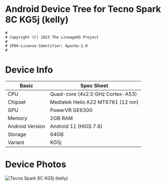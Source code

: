 # Android Device Tree for Tecno Spark 8C KG5j (kelly)

```
#
# Copyright (C) 2023 The LineageOS Project
#
# SPDX-License-Identifier: Apache-2.0
#
```

# Device Info

|Basic               |Spec Sheet|
|--                  |--                                                            |
|CPU                 |Quad-core (4x2.0 GHz Cortex-A53)      |
|Chipset             |Mediatek Helio A22 MT6761 (12 nm)                                     |
|GPU                 |PowerVR GE6300                                             |
|Memory              |2GB RAM                                                     |
|Android Version     |Android 11 (HiOS 7.6)                                               |
|Storage             |64GB                                                      |
|Variant             |KG5j                                      |

# Device Photos

![Tecno Spark 8C KG5j (kelly)](https://fdn2.gsmarena.com/vv/pics/tecno/tecno-spark-8c-1.jpg)
